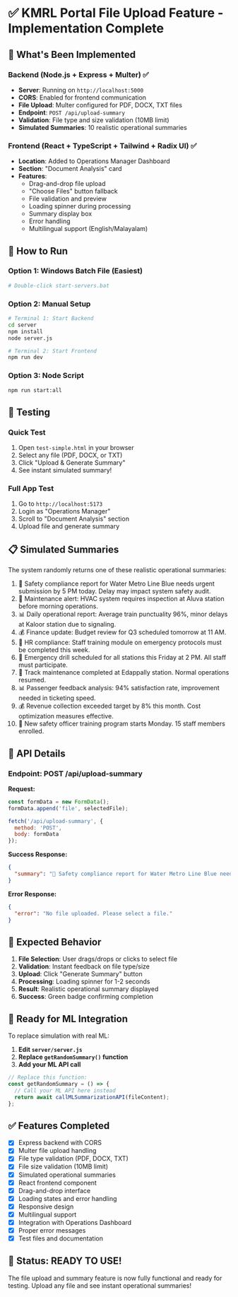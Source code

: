 # ✅ KMRL Portal File Upload Feature - Implementation Complete

## 🎯 What's Been Implemented

### Backend (Node.js + Express + Multer) ✅
- **Server**: Running on `http://localhost:5000`
- **CORS**: Enabled for frontend communication
- **File Upload**: Multer configured for PDF, DOCX, TXT files
- **Endpoint**: `POST /api/upload-summary`
- **Validation**: File type and size validation (10MB limit)
- **Simulated Summaries**: 10 realistic operational summaries

### Frontend (React + TypeScript + Tailwind + Radix UI) ✅
- **Location**: Added to Operations Manager Dashboard
- **Section**: "Document Analysis" card
- **Features**:
  - Drag-and-drop file upload
  - "Choose Files" button fallback
  - File validation and preview
  - Loading spinner during processing
  - Summary display box
  - Error handling
  - Multilingual support (English/Malayalam)

## 🚀 How to Run

### Option 1: Windows Batch File (Easiest)
```bash
# Double-click start-servers.bat
```

### Option 2: Manual Setup
```bash
# Terminal 1: Start Backend
cd server
npm install
node server.js

# Terminal 2: Start Frontend
npm run dev
```

### Option 3: Node Script
```bash
npm run start:all
```

## 🧪 Testing

### Quick Test
1. Open `test-simple.html` in your browser
2. Select any file (PDF, DOCX, or TXT)
3. Click "Upload & Generate Summary"
4. See instant simulated summary!

### Full App Test
1. Go to `http://localhost:5173`
2. Login as "Operations Manager"
3. Scroll to "Document Analysis" section
4. Upload file and generate summary

## 📋 Simulated Summaries

The system randomly returns one of these realistic operational summaries:

1. 🚨 Safety compliance report for Water Metro Line Blue needs urgent submission by 5 PM today. Delay may impact system safety audit.
2. 🔧 Maintenance alert: HVAC system requires inspection at Aluva station before morning operations.
3. 📊 Daily operational report: Average train punctuality 96%, minor delays at Kaloor station due to signaling.
4. 💰 Finance update: Budget review for Q3 scheduled tomorrow at 11 AM.
5. 👥 HR compliance: Staff training module on emergency protocols must be completed this week.
6. 🚨 Emergency drill scheduled for all stations this Friday at 2 PM. All staff must participate.
7. 🔧 Track maintenance completed at Edappally station. Normal operations resumed.
8. 📊 Passenger feedback analysis: 94% satisfaction rate, improvement needed in ticketing speed.
9. 💰 Revenue collection exceeded target by 8% this month. Cost optimization measures effective.
10. 👥 New safety officer training program starts Monday. 15 staff members enrolled.

## 🔧 API Details

### Endpoint: POST /api/upload-summary
**Request:**
```javascript
const formData = new FormData();
formData.append('file', selectedFile);

fetch('/api/upload-summary', {
  method: 'POST',
  body: formData
});
```

**Success Response:**
```json
{
  "summary": "🚨 Safety compliance report for Water Metro Line Blue needs urgent submission by 5 PM today. Delay may impact system safety audit."
}
```

**Error Response:**
```json
{
  "error": "No file uploaded. Please select a file."
}
```

## 🎯 Expected Behavior

1. **File Selection**: User drags/drops or clicks to select file
2. **Validation**: Instant feedback on file type/size
3. **Upload**: Click "Generate Summary" button
4. **Processing**: Loading spinner for 1-2 seconds
5. **Result**: Realistic operational summary displayed
6. **Success**: Green badge confirming completion

## 🔄 Ready for ML Integration

To replace simulation with real ML:

1. **Edit `server/server.js`**
2. **Replace `getRandomSummary()` function**
3. **Add your ML API call**

```javascript
// Replace this function:
const getRandomSummary = () => {
  // Call your ML API here instead
  return await callMLSummarizationAPI(fileContent);
};
```

## ✅ Features Completed

- [x] Express backend with CORS
- [x] Multer file upload handling
- [x] File type validation (PDF, DOCX, TXT)
- [x] File size validation (10MB limit)
- [x] Simulated operational summaries
- [x] React frontend component
- [x] Drag-and-drop interface
- [x] Loading states and error handling
- [x] Responsive design
- [x] Multilingual support
- [x] Integration with Operations Dashboard
- [x] Proper error messages
- [x] Test files and documentation

## 🎉 Status: READY TO USE!

The file upload and summary feature is now fully functional and ready for testing. Upload any file and see instant operational summaries!